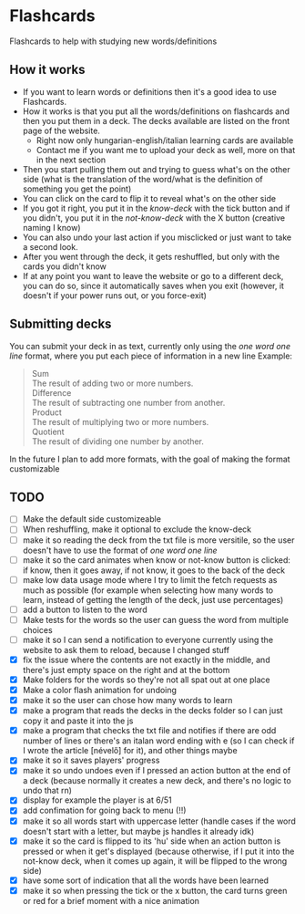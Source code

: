 # Flashcards

Flashcards to help with studying new words/definitions

## How it works

- If you want to learn words or definitions then it's a good idea to use Flashcards.
- How it works is that you put all the words/definitions on flashcards and then you put them in a deck. The decks available are listed on the front page of the website.
  - Right now only hungarian-english/italian learning cards are available
  - Contact me if you want me to upload your deck as well, more on that in the next section
- Then you start pulling them out and trying to guess what's on the other side (what is the translation of the word/what is the definition of something you get the point)
- You can click on the card to flip it to reveal what's on the other side
- If you got it right, you put it in the _know-deck_ with the tick button and if you didn't, you put it in the _not-know-deck_ with the X button (creative naming I know)
- You can also undo your last action if you misclicked or just want to take a second look.
- After you went through the deck, it gets reshuffled, but only with the cards you didn't know
- If at any point you want to leave the website or go to a different deck, you can do so, since it automatically saves when you exit (however, it doesn't if your power runs out, or you force-exit)

## Submitting decks

You can submit your deck in as text, currently only using the _one word one line_ format, where you put each piece of information in a new line
Example:

> Sum  
> The result of adding two or more numbers.  
> Difference  
> The result of subtracting one number from another.  
> Product  
> The result of multiplying two or more numbers.  
> Quotient  
> The result of dividing one number by another.

In the future I plan to add more formats, with the goal of making the format customizable

## TODO

- [ ] Make the default side customizeable
- [ ] When reshuffling, make it optional to exclude the know-deck
- [ ] make it so reading the deck from the txt file is more versitile, so the user doesn't have to use the format of _one word one line_
- [ ] make it so the card animates when know or not-know button is clicked: if know, then it goes away, if not know, it goes to the back of the deck
- [ ] make low data usage mode where I try to limit the fetch requests as much as possible (for example when selecting how many words to learn, instead of getting the length of the deck, just use percentages)
- [ ] add a button to listen to the word
- [ ] Make tests for the words so the user can guess the word from multiple choices
- [ ] make it so I can send a notification to everyone currently using the website to ask them to reload, because I changed stuff
- [x] fix the issue where the contents are not exactly in the middle, and there's just empty space on the right and at the bottom
- [x] Make folders for the words so they're not all spat out at one place
- [x] Make a color flash animation for undoing
- [x] make it so the user can chose how many words to learn
- [x] make a program that reads the decks in the decks folder so I can just copy it and paste it into the js
- [x] make a program that checks the txt file and notifies if there are odd number of lines or there's an italan word ending with e (so I can check if I wrote the article [névelő] for it), and other things maybe
- [x] make it so it saves players' progress
- [x] make it so undo undoes even if I pressed an action button at the end of a deck (because normally it creates a new deck, and there's no logic to undo that rn)
- [x] display for example the player is at 6/51
- [x] add confimation for going back to menu (!!)
- [x] make it so all words start with uppercase letter (handle cases if the word doesn't start with a letter, but maybe js handles it already idk)
- [x] make it so the card is flipped to its 'hu' side when an action button is pressed or when it get's displayed (because otherwise, if I put it into the not-know deck, when it comes up again, it will be flipped to the wrong side)
- [x] have some sort of indication that all the words have been learned
- [x] make it so when pressing the tick or the x button, the card turns green or red for a brief moment with a nice animation